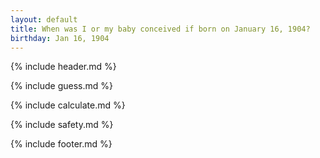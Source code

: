 ```yaml
---
layout: default
title: When was I or my baby conceived if born on January 16, 1904?
birthday: Jan 16, 1904
---
```


{% include header.md %}

{% include guess.md %}

{% include calculate.md %}

{% include safety.md %}

{% include footer.md %}



